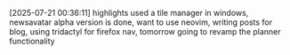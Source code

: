 [2025-07-21 00:36:11] highlights used a tile manager in windows, newsavatar alpha version is done, want to use neovim, writing posts for blog, using tridactyl for firefox nav, tomorrow going to revamp the planner functionality
